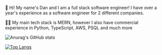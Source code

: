 👋 Hi! My name's Dan and I am a full stack software engineer! I have over a year's experience as a software engineer for 2 different companies.

👨‍💻 My main tech stack is MERN, however I also have commercial experience in Python, TypeScript, AWS, PSQL and much more

![Anurag's GitHub stats](https://github-readme-stats.vercel.app/api?username=danbeaumont95&show_icons=true&theme=radical)

[![Top Langs](https://github-readme-stats.vercel.app/api/top-langs/?username=danbeaumont95)](https://github.com/danbeaumont95/github-readme-stats)
